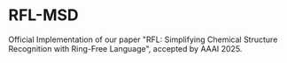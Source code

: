 # RFL-MSD
Official Implementation of our paper "RFL: Simplifying Chemical Structure Recognition with Ring-Free Language", accepted by AAAI 2025.
